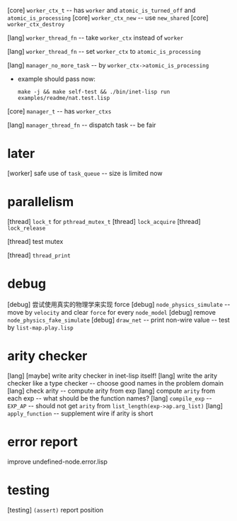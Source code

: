 [core] `worker_ctx_t` -- has `worker` and `atomic_is_turned_off` and `atomic_is_processing`
[core] `worker_ctx_new` -- use `new_shared`
[core] `worker_ctx_destroy`

[lang] `worker_thread_fn` -- take `worker_ctx` instead of `worker`

[lang] `worker_thread_fn` -- set `worker_ctx` to `atomic_is_processing`

[lang] `manager_no_more_task` -- by `worker_ctx->atomic_is_processing`

- example should pass now:

  ```
  make -j && make self-test && ./bin/inet-lisp run examples/readme/nat.test.lisp
  ```

[core] `manager_t` -- has `worker_ctxs`

[lang] `manager_thread_fn` -- dispatch task -- be fair

# later

[worker] safe use of `task_queue` -- size is limited now

# parallelism

[thread] `lock_t` for `pthread_mutex_t`
[thread] `lock_acquire`
[thread] `lock_release`

[thread] test mutex

[thread] `thread_print`

# debug

[debug] 尝试使用真实的物理学来实现 force
[debug] `node_physics_simulate` -- move by `velocity` and clear `force` for every `node_model`
[debug] remove `node_physics_fake_simulate`
[debug] `draw_net` -- print non-wire value -- test by `list-map.play.lisp`

# arity checker

[lang] [maybe] write arity checker in inet-lisp itself!
[lang] write the arity checker like a type checker -- choose good names in the problem domain
[lang] check arity -- compute arity from exp
[lang] compute `arity` from each exp -- what should be the function names?
[lang] `compile_exp` -- `EXP_AP` -- should not get `arity` from `list_length(exp->ap.arg_list)`
[lang] `apply_function` -- supplement wire if arity is short

# error report

improve undefined-node.error.lisp

# testing

[testing] `(assert)` report position

